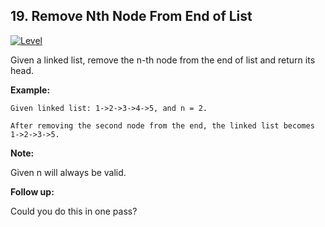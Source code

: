 ## 19. Remove Nth Node From End of List
[![Level](https://img.shields.io/badge/-Medium-important.svg)](https://github.com/Anaxilaus/LeetCode/tree/master/Problem19)


Given a linked list, remove the n-th node from the end of list and return its head.

**Example:**

```
Given linked list: 1->2->3->4->5, and n = 2.

After removing the second node from the end, the linked list becomes 1->2->3->5.
```

**Note:**

Given n will always be valid.

**Follow up:**

Could you do this in one pass?